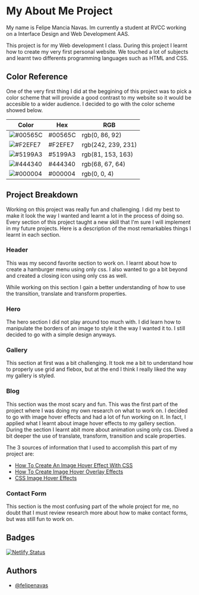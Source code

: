 
# My About Me Project
My name is Felipe Mancia Navas. Im currently a student at RVCC working on a Interface Design and Web Development AAS.



This project is for my Web development I class. During this project I learnt how to create my very first personal website. We touched a lot of subjects and learnt two differents programming languages such as HTML and CSS.

## Color Reference
One of the very first thing I did at the beggining of this project was to pick a color scheme that will provide a good contrast to my website so it would be accesible to a wider audience. I decided to go with the color scheme showed below.

| Color                                                | Hex      | RGB  |
| -----------------                                    | ---------|------|    
| ![#00565C](https://readme-swatches.vercel.app/00565C)|  #00565C |rgb(0, 86, 92)     |
| ![#F2EFE7](https://readme-swatches.vercel.app/F2EFE7)|  #F2EFE7 |rgb(242, 239, 231) |
| ![#5199A3](https://readme-swatches.vercel.app/5199A3)|  #5199A3 |rgb(81, 153, 163)  |
| ![#444340](https://readme-swatches.vercel.app/444340)|  #444340 |rgb(68, 67, 64)    |
| ![#000004](https://readme-swatches.vercel.app/000004)|  #000004 |rgb(0, 0, 4)       |


## Project Breakdown
Working on this project was really fun and challenging. 
I did my best to make it look the way I wanted and learnt
a lot in the process of doing so. Every section
of this project taught a new skill that I'm sure I will implement 
in my future projects. Here is a description of the most remarkables 
things I learnt in each section.

### Header
This was my second favorite section to work on. I learnt about how to 
create a hamburger menu using only css. I also wanted to go a bit 
beyond and created a closing icon using only css as well. 

While working on this section I gain a better understanding
of how to use the transition, translate and transform 
properties.

### Hero 
The hero section I did not play around too much with.
I did learn how to manipulate the borders of an image
to style it the way I wanted it to. I still decided to 
go with a simple design anyways.

### Gallery
This section at first was a bit challenging. It took me a bit
to understand how to properly use grid and flebox, but at the end I think
I really liked the way my gallery is styled.

### Blog 
This section was the most scary and fun. This was the 
first part of the project where I was doing my own research on
what to work on. I decided to go with image hover effects and had a lot of fun 
working on it. In fact, I applied what I learnt about image
hover effects to my gallery section. During the section I learnt 
abit more about animation using only css. Dived a bit deeper 
the use of translate, transform, transition and scale properties.

The 3 sources of information that I used to accomplish this part of my project are:

 - [How To Create An Image Hover Effect With CSS](https://www.youtube.com/watch?v=tF3RE5CGt9U&t=755s)
 - [How To Create Image Hover Overlay Effects](https://www.w3schools.com/howto/howto_css_image_overlay.asp)
 - [CSS Image Hover Effects](https://codepen.io/nxworld/pen/ZYNOBZ)

 ### Contact Form
 This section is the most confusing part of the whole project for me, no doubt that I must review 
 research more about how to make contact forms, but was still fun to work on.
 






## Badges

[![Netlify Status](https://api.netlify.com/api/v1/badges/b84f0704-1f59-4bb3-95bc-9357b823c807/deploy-status)](https://app.netlify.com/sites/about-me-felipenavs/deploys)


## Authors

- [@felipenavas](https://github.com/Felipenavs)



